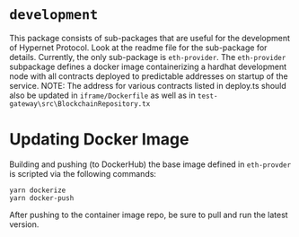 # `development`

This package consists of sub-packages that are useful for the development of Hypernet Protocol. 
Look at the readme file for the sub-package for details. Currently, the only sub-package is `eth-provider`.
The `eth-provider` subpackage defines a docker image containerizing a hardhat development node with all 
contracts deployed to predictable addresses on startup of the service. NOTE: The address for various contracts
listed in deploy.ts should also be updated in `iframe/Dockerfile` as well as in `test-gateway\src\BlockchainRepository.tx`

# Updating Docker Image

Building and pushing (to DockerHub) the base image defined in `eth-provder` is scripted via the following commands:

```shell
yarn dockerize
yarn docker-push
```

After pushing to the container image repo, be sure to pull and run the latest version.